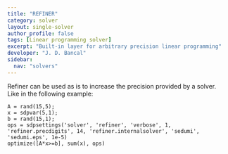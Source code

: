 ```yaml
---
title: "REFINER"
category: solver
layout: single-solver
author_profile: false
tags: [Linear programming solver]
excerpt: "Built-in layer for arbitrary precision linear programming"
developer: "J. D. Bancal"
sidebar:
  nav: "solvers"
---
```



Refiner can be used as is to increase the precision provided by a solver. Like in the following example:

    A = rand(15,5);
    x = sdpvar(5,1);
    b = rand(15,1);
    ops = sdpsettings('solver', 'refiner', 'verbose', 1, 'refiner.precdigits', 14, 'refiner.internalsolver', 'sedumi', 'sedumi.eps', 1e-5)
    optimize([A*x>=b], sum(x), ops)

